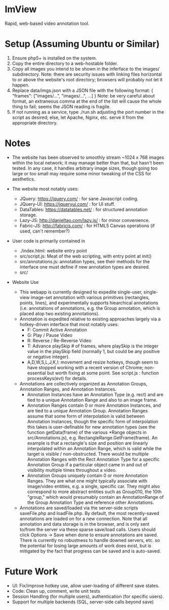 ImView
=======
Rapid, web-based video annotation tool.

Setup (Assuming Ubuntu or Similar)
=======
1. Ensure php5+ is installed on the system.
2. Copy the entire directory to a web-hostable folder.
3. Copy all images you intend to be shown in the inferface to the images/
   subdirectory. Note: there are security issues with linking files horizontal to
   or above the website's root directory; browsers will probably not let it happen.
4. Replace data/imgs.json with a JSON file with the following format:
     { "frames": ["images/...", "images/...", ...] }
   Note: be very careful about format, an extraneous comma at the end of the
   list will cause the whole thing to fail; seems the JSON reading is fragile.
5. If not running as a service, type ./run.sh adjusting the port number in the
   script as desired; else, let Apache, Nginx, etc. serve it from the
   appropriate directory.

Notes
=======
* The website has been observed to smoothly stream ~1024 x 768 images within the
  local network; it may manage better than that, but hasn't been tested. In any
  case, it handles arbitrary image sizes, though going too large or too small
  may require some minor tweaking of the CSS for aesthetics.
* The website most notably uses:
  * JQuery: https://jquery.com/ : for sane Javascript coding.
  * JQuery-UI: https://jqueryui.com/ : for UI stuff.
  * DataTables: https://datatables.net/ : for structured annotation storage.
  * Lazy-JS: http://danieltao.com/lazy.js/ : for minor convenience.
  * Fabric-JS: http://fabricjs.com/ : for HTML5 Canvas operations (if used,
                                      can't remember?)

* User code is primarily contained in 
  * ./index.html: website entry point
  * src/script.js: Meat of the web scripting, with entry point at init()
  * src/annotations.js: annotation types, see their methods for the interface
                        one must define if new annotation types are desired.
  * src/

* Website Use
  * This webapp is currently designed to expedite single-user, single-view
    image-set annotation with various primitives (rectangles, points, lines),
    and experimentally supports hiearchical annotations (i.e. annotations of
    annotations, e.g. the Group annotation, which is placed atop two existing
    annotations). 
  * Annotation is expedited relative to existing approaches largely via a
    hotkey-driven interface that most notably uses:
    * F: Commit Active Annotation
    * G: Play / Pause Video
    * R: Reverse / Re-Reverse Video
    * T: Advance playSkip # of frames, where playSkip is the integer value in
         the playSkip field (normally 1, but could be any positive or negative
         integer).
    * A,D,W,S,L,J,K,I: movement and resize hotkeys, though seem to have stopped
      working with a recent version of Chrome; non-essential but worth fixing at
      some point. See script.js : function processKeys(evt) for details.
  * Annotations are collectively organized as Annotation Groups, Annotation
    Ranges, and Annotation Instances.
      * Annotation Instances have an Annotation Type (e.g. rect) and are tied to
        a unique Annotation Range and also to an image frame.
      * Annotation Ranges contain 0 or more Annotation Instances, and are tied
        to a unique Annotation Group. Annotation Ranges assume that some form of
        interpolation is valid between Annotation Instances, though the specific
        form of interpolation this takes is user-definable for new annotation
        types (see the function getData(frame) of the various *Range objects in
        src/Annotations.js), e.g. RectangleRange.GetFrame(frame). An example is
        that a rectangle's size and position are linearly interpolated within an
        Annotation Range, which is valid while the target is visible /
        non-obstructed. There would be multiple Annotation Ranges with the Rect
        Annotation Type for a specific Annotation Group if a particular object
        came in and out of visibility multiple times throughout a video.
      * Annotation Groups uniquely contain 0 or more Annotation Ranges. They are
        what one might typically associate with image/video entities, e.g. a
        single, specific car. They might also correspond to more abstract
        entities such as Group010, the 10th "group," which would presumably
        contain an AnnotationRange of the Group Annotation Type and reference
        other Annotations.
  * Annotations are saved/loaded via the server-side scripts saveFile.php and
    loadFile.php. By default, the most recently-saved annotations are loaded on
    for a new connection. Note that all annotation and data storage is in the
    browser, and is only sent to/from the server via these sparse save/load
    calls. Users should click Options -> Save when done to ensure annotations
    are saved. There is currently no robustness to handle downed servers, etc.
    so the potential for losing large amounts of work does exist, but is
    mitigated by the fact that progress can be saved and is auto-saved.

Future Work
=======
* UI: Fix/improve hotkey use, allow user-loading of different save states.
* Code: Clean up, comment, write unit tests
* Session Handling (for multiple users), authentication (for specific users).
* Support for multiple backends (SQL, server-side calls beyond save)

